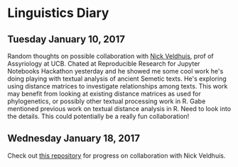 # Linguistics Diary

## Tuesday January 10, 2017

Random thoughts on possible collaboration with [Nick Veldhuis](https://www.ocf.berkeley.edu/~veldhuis/), prof of Assyriology at UCB. 
Chated at Reproducible Research for Jupyter Notebooks Hackathon yesterday and he showed me some cool work he's doing playing with textual 
analysis of ancient Semetic texts. He's exploring using distance matrices to investigate relationships among texts. This work may benefit from
looking at existing distance matrices as used for phylogenetics, or possibly other textual processing work in R. Gabe mentioned previous work
on textual distance analysis in R. Need to look into the details. This could potentially be a really fun collaboration!

## Wednesday January 18, 2017  
Check out [this repository](https://github.com/ErinBecker/digital-humanities-phylogenetics) for progress on collaboration with Nick Veldhuis.  


